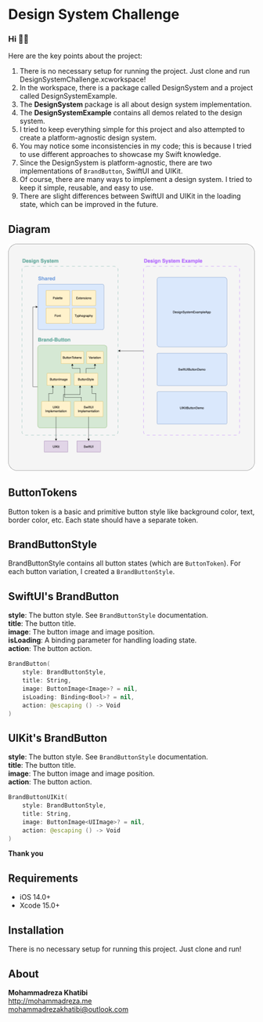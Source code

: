 # Design System Challenge

### Hi 👋🏼
Here are the key points about the project:

1. There is no necessary setup for running the project. Just clone and run DesignSystemChallenge.xcworkspace!
2. In the workspace, there is a package called DesignSystem and a project called DesignSystemExample.
3. The **DesignSystem** package is all about design system implementation.
3. The **DesignSystemExample** contains all demos related to the design system.
4. I tried to keep everything simple for this project and also attempted to create a platform-agnostic design system.
6. You may notice some inconsistencies in my code; this is because I tried to use different approaches to showcase my Swift knowledge.
7. Since the DesignSystem is platform-agnostic, there are two implementations of `BrandButton`, SwiftUI and UIKit.
8. Of course, there are many ways to implement a design system. I tried to keep it simple, reusable, and easy to use.
9. There are slight differences between SwiftUI and UIKit in the loading state, which can be improved in the future.

## **Diagram**
<img src="https://raw.githubusercontent.com/mohammadrezakhatibi/DesignSystemChallenge/develop/diagram.png" width="700">

## **ButtonTokens**
Button token is a basic and primitive button style like background color, text, border color, etc. Each state should have a separate token.

## **BrandButtonStyle**
BrandButtonStyle contains all button states (which are `ButtonToken`). For each button variation, I created a `BrandButtonStyle`.


## **SwiftUI's BrandButton**

**style**: The button style. See `BrandButtonStyle` documentation.<br/>
**title**: The button title.<br/>
**image**: The button image and image position.<br/>
**isLoading**: A binding parameter for handling loading state.<br/>
**action**: The button action.<br/>

```swift
BrandButton(
    style: BrandButtonStyle,
    title: String,
    image: ButtonImage<Image>? = nil,
    isLoading: Binding<Bool>? = nil,
    action: @escaping () -> Void
)
```

## **UIKit's BrandButton**

**style**: The button style. See `BrandButtonStyle` documentation.<br/>
**title**: The button title.<br/>
**image**: The button image and image position.<br/>
**action**: The button action.

```swift
BrandButtonUIKit(
    style: BrandButtonStyle, 
    title: String, 
    image: ButtonImage<UIImage>? = nil, 
    action: @escaping () -> Void
)
```

**Thank you**


## **Requirements**
* iOS 14.0+
* Xcode 15.0+


## **Installation**
There is no necessary setup for running this project. Just clone and run!


## About

**Mohammadreza Khatibi** <br />
http://mohammadreza.me <br />
mohammadrezakhatibi@outlook.com <br />